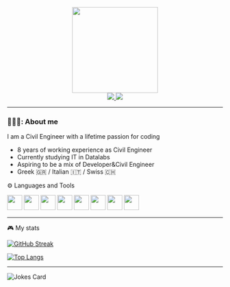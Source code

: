 <div align="center">
<img width="200px" src="https://media1.giphy.com/media/v1.Y2lkPTc5MGI3NjExZ3F1Y2ZmZjY4a2Z0c2JsOXg5YmJ1emltem9oMnZ2Nzg3enVlOTl6eiZlcD12MV9pbnRlcm5hbF9naWZfYnlfaWQmY3Q9Zw/qgQUggAC3Pfv687qPC/giphy.gif"/>
  <div>
<a href="https://www.linkedin.com/in/stefanos-arapogloy-ab5437174/" target="_blank">
<img src="https://custom-icon-badges.demolab.com/badge/LinkedIn-0A66C2?logo=linkedin-white&logoColor=fff)](#">
</a>

<a href="https://www.youtube.com/@StefanosArapoglou" target="_blank">
<img src="https://img.shields.io/badge/YouTube-%23FF0000.svg?logo=YouTube&logoColor=white)](#">
</a>
</div>
<img src="https://komarev.com/ghpvc/?username=Stefanos-Arapoglou&style=flat-square&color=blue" alt=""/>
</div>

---

### :construction_worker:👨‍💻: About me
I am a Civil Engineer with a lifetime passion for coding
- 8 years of working experience as Civil Engineer
- Currently studying IT in Datalabs
- Aspiring to be a mix of Developer&Civil Engineer
- Greek 🇬🇷 / Italian 🇮🇹 / Swiss 🇨🇭 

⚙️ Languages and Tools
<div>
  <img src="https://cdn.jsdelivr.net/gh/devicons/devicon@latest/icons/python/python-original-wordmark.svg" width="35px" heigth="35px" /> 
  <img src="https://cdn.jsdelivr.net/gh/devicons/devicon@latest/icons/javascript/javascript-original.svg" width="35px" heigth="35px" />
  <img src="https://cdn.jsdelivr.net/gh/devicons/devicon@latest/icons/html5/html5-plain-wordmark.svg" width="35px" heigth="35px"/>
  <img src="https://cdn.jsdelivr.net/gh/devicons/devicon@latest/icons/visualbasic/visualbasic-original.svg" width="35px" heigth="35px" /> 
  <img src="https://cdn.jsdelivr.net/gh/devicons/devicon@latest/icons/wordpress/wordpress-plain-wordmark.svg" width="35px" heigth="35px" />
  <img src="https://cdn.jsdelivr.net/gh/devicons/devicon@latest/icons/mysql/mysql-original-wordmark.svg" width="35px" heigth="35px"/>
  <img src="https://cdn.jsdelivr.net/gh/devicons/devicon@latest/icons/androidstudio/androidstudio-original.svg" width="35px" heigth="35px" />
  <img src="https://cdn.jsdelivr.net/gh/devicons/devicon@latest/icons/java/java-original-wordmark.svg" width="35px" heigth="35px" />
</div>

---

🎮 My stats

[![GitHub Streak](https://streak-stats.demolab.com?user=Stefanos-Arapoglou&theme=dark)](https://git.io/streak-stats)

[![Top Langs](https://github-readme-stats.vercel.app/api/top-langs/?username=Stefanos-Arapoglou&layout=compact&theme=vision-friendly-dark)](https://github.com/anuraghazra/github-readme-stats)

---

![Jokes Card](https://readme-jokes.vercel.app/api)




<!--
**Stefanos-Arapoglou/Stefanos-Arapoglou** is a ✨ _special_ ✨ repository because its `README.md` (this file) appears on your GitHub profile.

Here are some ideas to get you started:

- 🔭 I’m currently working on ...
- 🌱 I’m currently learning ...
- 👯 I’m looking to collaborate on ...
- 🤔 I’m looking for help with ...
- 💬 Ask me about ...
- 📫 How to reach me: ...
- 😄 Pronouns: ...
- ⚡ Fun fact: ...
-->
